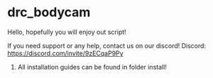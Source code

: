 # drc_bodycam


Hello, hopefully you will enjoy out script!

If you need support or any help, contact us on our discord!
Discord: https://discord.com/invite/9zECqaP9Py

1. All installation guides can be found in folder install!
